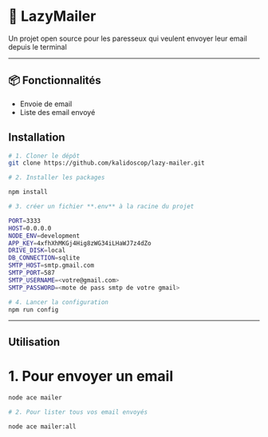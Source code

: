 # 🌟 LazyMailer

Un projet open source pour les paresseux qui veulent envoyer leur email depuis le terminal

---

## 📦 Fonctionnalités

- Envoie de email
- Liste des email envoyé

## Installation
```bash
# 1. Cloner le dépôt
git clone https://github.com/kalidoscop/lazy-mailer.git

# 2. Installer les packages

npm install

# 3. créer un fichier **.env** à la racine du projet

PORT=3333
HOST=0.0.0.0
NODE_ENV=development
APP_KEY=4xfhXhMKGj4Hig8zWG34iLHaWJ7z4dZo
DRIVE_DISK=local
DB_CONNECTION=sqlite
SMTP_HOST=smtp.gmail.com
SMTP_PORT=587
SMTP_USERNAME=<votre@gmail.com>
SMTP_PASSWORD=<mote de pass smtp de votre gmail>

# 4. Lancer la configuration
npm run config

```
---


## Utilisation

# 1. Pour envoyer un email
```bash
node ace mailer

# 2. Pour lister tous vos email envoyés

node ace mailer:all
```